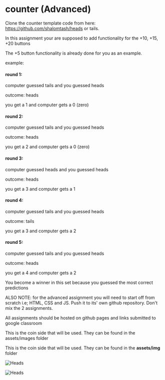 # counter (Advanced)
Clone the counter template code from here: https://github.com/shalomtash/heads or tails.

In this assignment your are supposed to add functionality for the +10, +15, +20 buttons

The +5 button functionality is already done for you as an example.


example:

#### round 1:

computer guessed tails and you guessed heads

outcome: heads

you get a 1 and computer gets a 0 (zero)

#### round 2:

computer guessed tails and you guessed heads

outcome: heads

you get a 2 and computer gets a 0 (zero)

#### round 3:

computer guessed heads and you guessed heads

outcome: heads

you get a 3 and computer gets a 1

#### round 4:

computer guessed tails and you guessed heads

outcome: tails

you get a 3 and computer gets a 2

#### round 5:

computer guessed tails and you guessed heads

outcome: heads

you get a 4 and computer gets a 2

You become a winner in this set because you guessed the most correct predictions

ALSO NOTE: for the advanced assignment you will need to start off from scratch i.e; HTML, CSS and JS. Push it to its' own github repository. Don't mix the 2 assignments.

All assignments should be hosted on github pages and links submitted to google classroom

This is the coin side that will be used. They can be found in the assets/images folder

This is the coin side that will be used. They can be found in the __assets/img__ folder

![Heads](./assets/img/coinhead.jpeg)

![Heads](./assets/img/cointails.jpeg)
